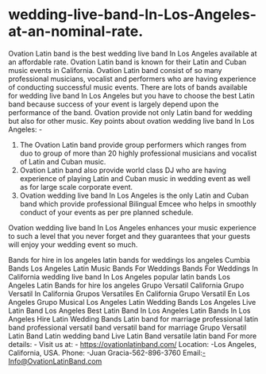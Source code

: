 # wedding-live-band-In-Los-Angeles-at-an-nominal-rate.
Ovation Latin band is the best wedding live band In Los Angeles available at an affordable rate. Ovation Latin band is known for their Latin and Cuban music events in California. Ovation Latin band consist of so many professional musicians, vocalist and performers who are having experience of conducting successful music events.
There are lots of bands available for wedding live band In Los Angeles but you have to choose the best Latin band because success of your event is largely depend upon the performance of the band. Ovation provide not only Latin band for wedding but also for other music.
Key points about ovation wedding live band In Los Angeles: -
1.	The Ovation Latin band provide group performers which ranges from duo to group of more than 20 highly professional musicians and vocalist of Latin and Cuban music.
2.	Ovation Latin band also provide world class DJ who are having experience of playing Latin and Cuban music in wedding event as well as for large scale corporate event.
3.	Ovation wedding live band In Los Angeles is the only Latin and Cuban band which provide professional Bilingual Emcee who helps in smoothly conduct of your events as per pre planned schedule.

Ovation wedding live band In Los Angeles enhances your music experience to such a level that you never forget and they guarantees that your guests will enjoy your wedding event so much.

Bands for hire in los angeles
latin bands for weddings los angeles
Cumbia Bands Los Angeles
Latin Music Bands For Weddings
Bands For Weddings In California
wedding live band In Los Angeles
popular latin bands Los Angeles
Latin Bands for hire los angeles
Grupo Versatil California
Grupo Versatil In California
Grupos Versatiles En California
Grupo Versatil En Los Angeles
Grupo Musical Los Angeles
Latin Wedding Bands Los Angeles
Live Latin Band Los Angeles
Best Latin Band In Los Angeles
Latin Bands In Los Angeles
Hire Latin Wedding Bands
Latin band for marriage
professional latin band
professional versatil band
versatil band for marriage
Grupo Versatil
Latin Band
Latin wedding band
Live Latin Band
versatile latin band
For more details: -
Visit us at: - https://ovationlatinband.com/
Location: -Los Angeles, California, USA.
Phone: -Juan Gracia-562-896-3760
Email:-Info@OvationLatinBand.com
